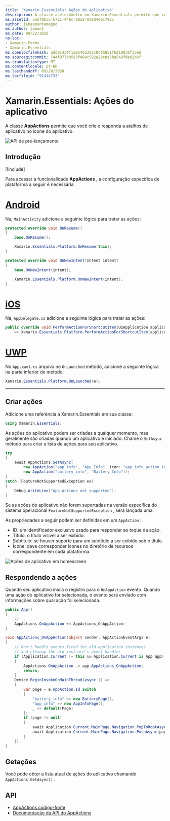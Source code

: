 ```yaml
---
title: 'Xamarin.Essentials: Ações do aplicativo'
description: A classe acelerômetro no Xamarin.Essentials permite que você crie e responda a atalhos do aplicativo no ícone do aplicativo.
ms.assetid: 5edf9bc5-b721-448c-a8a2-0a9d4d0c792c
author: jamesmontemagno
ms.author: jamont
ms.date: 09/22/2020
no-loc:
- Xamarin.Forms
- Xamarin.Essentials
ms.openlocfilehash: add9143ff1a9546d3d2c8cfb851f621083bf356d
ms.sourcegitcommit: 744f977b0595f489c592e29c8a3ba548fde02b6f
ms.translationtype: MT
ms.contentlocale: pt-BR
ms.lasthandoff: 09/28/2020
ms.locfileid: "91414733"
---
```

# <a name="no-locxamarinessentials-app-actions"></a>Xamarin.Essentials: Ações do aplicativo

A classe **AppActions** permite que você crie e responda a atalhos de aplicativo no ícone do aplicativo.

![API de pré-lançamento](~/media/shared/preview.png)

## <a name="get-started"></a>Introdução

[!include[](~/essentials/includes/get-started.md)]

Para acessar a funcionalidade **AppActions** , a configuração específica de plataforma a seguir é necessária.

# <a name="android"></a>[Android](#tab/android)

Na, `MainActivity` adicione a seguinte lógica para tratar as ações:

```csharp
protected override void OnResume()
{
    base.OnResume();

    Xamarin.Essentials.Platform.OnResume(this);
}

protected override void OnNewIntent(Intent intent)
{
    base.OnNewIntent(intent);

    Xamarin.Essentials.Platform.OnNewIntent(intent);
}
```

# <a name="ios"></a>[iOS](#tab/ios)

Na, `AppDelegate.cs` adicione a seguinte lógica para tratar as ações:

```csharp
public override void PerformActionForShortcutItem(UIApplication application, UIApplicationShortcutItem shortcutItem, UIOperationHandler completionHandler)
    => Xamarin.Essentials.Platform.PerformActionForShortcutItem(application, shortcutItem, completionHandler);
```

# <a name="uwp"></a>[UWP](#tab/uwp)

No `App.xaml.cs` arquivo no `OnLaunched` método, adicione a seguinte lógica na parte inferior do método:

```csharp
Xamarin.Essentials.Platform.OnLaunched(e);
```

-----

## <a name="create-actions"></a>Criar ações

Adicione uma referência a Xamarin.Essentials em sua classe:

```csharp
using Xamarin.Essentials;
```
As ações do aplicativo podem ser criadas a qualquer momento, mas geralmente são criadas quando um aplicativo é iniciado. Chame o `SetAsync` método para criar a lista de ações para seu aplicativo.


```csharp
try
{
    await AppActions.SetAsync(
        new AppAction("app_info", "App Info", icon: "app_info_action_icon"),
        new AppAction("battery_info", "Battery Info"));
}
catch (FeatureNotSupportedException ex)
{
    Debug.WriteLine("App Actions not supported");
}
```

Se as ações do aplicativo não forem suportadas na versão específica do sistema operacional `FeatureNotSupportedException` , será lançada uma. 

As propriedades a seguir podem ser definidas em um `AppAction` :

* ID: um identificador exclusivo usado para responder ao toque da ação.
* Título: o título visível a ser exibido.
* Subtítulo: se houver suporte para um subtítulo a ser exibido sob o título.
* Ícone: deve corresponder ícones no diretório de recursos correspondente em cada plataforma.

![Ações de aplicativo em homescreen](images/appactions.png)

## <a name="responding-to-actions"></a>Respondendo a ações

Quando seu aplicativo inicia o registro para o `OnAppAction` evento. Quando uma ação do aplicativo for selecionada, o evento será enviado com informações sobre qual ação foi selecionada.

```csharp
public App()
{
    //...
    AppActions.OnAppAction += AppActions_OnAppAction;
}

void AppActions_OnAppAction(object sender, AppActionEventArgs e)
{
    // Don't handle events fired for old application instances
    // and cleanup the old instance's event handler
    if (Application.Current != this && Application.Current is App app)
    {
        AppActions.OnAppAction -= app.AppActions_OnAppAction;
        return;
    }
    Device.BeginInvokeOnMainThread(async () =>
    {
        var page = e.AppAction.Id switch
        {
            "battery_info" => new BatteryPage(),
            "app_info" => new AppInfoPage(),
            _ => default(Page)
        };
        if (page != null)
        {
            await Application.Current.MainPage.Navigation.PopToRootAsync();
            await Application.Current.MainPage.Navigation.PushAsync(page);
        }
    });
}
```

## <a name="getactions"></a>Getações
Você pode obter a lista atual de ações do aplicativo chamando `AppActions.GetAsync()` .

## <a name="api"></a>API

- [AppActions código-fonte](https://github.com/xamarin/Essentials/tree/main/Xamarin.Essentials/AppActions)
- [Documentação da API do AppActions](xref:Xamarin.Essentials.AppActions)

